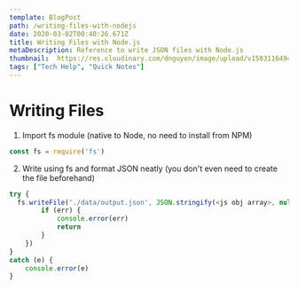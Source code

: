 ```yaml
---
template: BlogPost
path: /writing-files-with-nodejs
date: 2020-03-02T00:40:26.671Z
title: Writing Files with Node.js
metaDescription: Reference to write JSON files with Node.js
thumbnail:  https://res.cloudinary.com/dnguyen/image/upload/v1583116494/blog/folders_squarespace-cdn_h2bu35.jpg
tags: ["Tech Help", "Quick Notes"]
---
```

# Writing Files 

1. Import fs module (native to Node, no need to install from NPM)
```js
const fs = require('fs')
```

2. Write using fs and format JSON neatly (you don't even need to create the file beforehand)
```js
try {
  fs.writeFile('./data/output.json', JSON.stringify(<js obj array>, null, 4), (err) => {
        if (err) {
            console.error(err)
            return
        }
    })
}
catch (e) {
    console.error(e)
}
```
